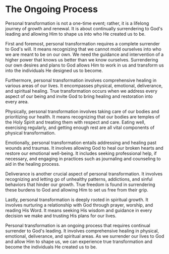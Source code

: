 # The Ongoing Process 

Personal transformation is not a one-time event; rather, it is a lifelong journey of growth and
renewal. It is about continually surrendering to God's leading and allowing Him to shape us into
who He created us to be.

First and foremost, personal transformation requires a complete surrender to God's will. It means
recognizing that we cannot mold ourselves into who we are meant to be on our own. We need the
guidance and intervention of a higher power that knows us better than we know ourselves.
Surrendering our own desires and plans to God allows Him to work in us and transform us into the
individuals He designed us to become.

Furthermore, personal transformation involves comprehensive healing in various areas of our lives.
It encompasses physical, emotional, deliverance, and spiritual healing. True transformation occurs
when we address every aspect of our being and invite God to bring healing and restoration into
every area.

Physically, personal transformation involves taking care of our bodies and prioritizing our health.
It means recognizing that our bodies are temples of the Holy Spirit and treating them with respect
and care. Eating well, exercising regularly, and getting enough rest are all vital components of
physical transformation.

Emotionally, personal transformation entails addressing and healing past wounds and traumas. It
involves allowing God to heal our broken hearts and restore our emotional well-being. It includes
seeking professional help, if necessary, and engaging in practices such as journaling and
counseling to aid in the healing process.

Deliverance is another crucial aspect of personal transformation. It involves recognizing and
letting go of unhealthy patterns, addictions, and sinful behaviors that hinder our growth. True
freedom is found in surrendering these burdens to God and allowing Him to set us free from their
grip.

Lastly, personal transformation is deeply rooted in spiritual growth. It involves nurturing a
relationship with God through prayer, worship, and reading His Word. It means seeking His wisdom
and guidance in every decision we make and trusting His plans for our lives.

Personal transformation is an ongoing process that requires continual surrender to
God's leading. It involves comprehensive healing in physical, emotional, deliverance, and spiritual
areas. As we surrender our lives to God and allow Him to shape us, we can experience true
transformation and become the individuals He created us to be.